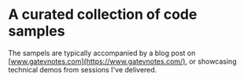 # A curated collection of code samples
The sampels are typically accompanied by a blog post on [www.gatevnotes.com](https://www.gatevnotes.com/), or showcasing technical demos from sessions I've delivered.
